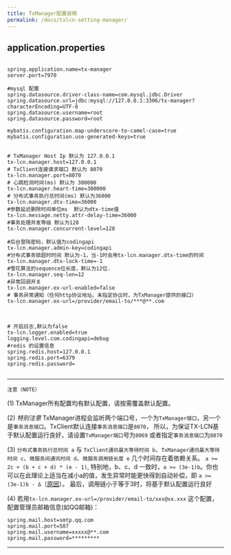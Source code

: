 ```yaml
---
title: TxManager配置说明
permalink: /docs/txlcn-setting-manager/
---
```


## application.properties
```properties

spring.application.name=tx-manager
server.port=7970

#mysql 配置
spring.datasource.driver-class-name=com.mysql.jdbc.Driver
spring.datasource.url=jdbc:mysql://127.0.0.1:3306/tx-manager?characterEncoding=UTF-8
spring.datasource.username=root
spring.datasource.password=root
        
mybatis.configuration.map-underscore-to-camel-case=true
mybatis.configuration.use-generated-keys=true


# TxManager Host Ip 默认为 127.0.0.1
tx-lcn.manager.host=127.0.0.1
# TxClient连接请求端口 默认为 8070
tx-lcn.manager.port=8070
# 心跳检测时间(ms) 默认为 300000
tx-lcn.manager.heart-time=300000
# 分布式事务执行总时间(ms) 默认为36000
tx-lcn.manager.dtx-time=36000
#参数延迟删除时间单位ms  默认为dtx-time值
tx-lcn.message.netty.attr-delay-time=36000
#事务处理并发等级 默认为128
tx-lcn.manager.concurrent-level=128

#后台登陆密码，默认值为codingapi
tx-lcn.manager.admin-key=codingapi
#分布式事务锁超时时间 默认为-1，当-1时会用tx-lcn.manager.dtx-time的时间
tx-lcn.manager.dtx-lock-time=-1
#雪花算法的sequence位长度，默认为12位.
tx-lcn.manager.seq-len=12
#异常回调开关
tx-lcn.manager.ex-url-enabled=false
# 事务异常通知（任何http协议地址。未指定协议时，为TxManager提供的接口）
tx-lcn.manager.ex-url=/provider/email-to/***@**.com



# 开启日志,默认为false
tx-lcn.logger.enabled=true
logging.level.com.codingapi=debug
#redis 的设置信息
spring.redis.host=127.0.0.1
spring.redis.port=6379
spring.redis.password=


```

----------------
`注意（NOTE）`   

(1) TxManager所有配置均有默认配置，请按需覆盖默认配置。  

(2) *特别注意* TxManager进程会监听两个端口号，一个为`TxManager端口`，另一个是`事务消息端口`。TxClient默认连接`事务消息端口`是`8070`，
所以，为保证TX-LCN基于默认配置运行良好，请设置`TxManager端口`号为`8069` 或者指定`事务消息端口`为`8070`  

(3) `分布式事务执行总时间 a` 与 `TxClient通讯最大等待时间 b`、`TxManager通讯最大等待时间 c`、`微服务间通讯时间 d`、`微服务调用链长度 e` 几个时间存在着依赖关系。
`a >= 2c + (b + c + d) * (e - 1)`, 特别地，b、c、d 一致时，`a >= (3e-1)b`。你也可以在此理论上适当在减小a的值，发生异常时能更快得到自动补偿，即 `a >= (3e-1)b - Δ`（[原因](../fqa.html)）。
最后，调用链小于等于3时，将基于默认配置运行良好

(4) 若用`tx-lcn.manager.ex-url=/provider/email-to/xxx@xx.xxx` 这个配置，配置管理员邮箱信息(如QQ邮箱)：
```properties
spring.mail.host=smtp.qq.com
spring.mail.port=587
spring.mail.username=xxxxx@**.com
spring.mail.password=*********
```
 
----------------
